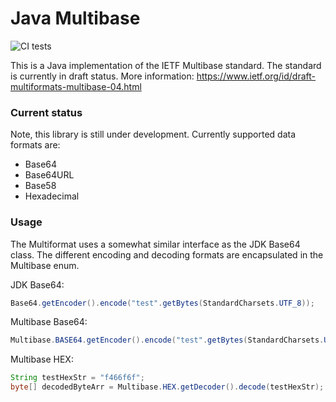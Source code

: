 # Java Multibase
![CI tests](https://github.com/pimg/Multibase/actions/workflows/main.yml/badge.svg)

This is a Java implementation of the IETF Multibase standard. 
The standard is currently in draft status. More information: https://www.ietf.org/id/draft-multiformats-multibase-04.html

### Current status
Note, this library is still under development.
Currently supported data formats are:

- Base64
- Base64URL
- Base58
- Hexadecimal 

### Usage
The Multiformat uses a somewhat similar interface as the JDK Base64 class.
The different encoding and decoding formats are encapsulated in the Multibase enum.

JDK Base64:
```java
Base64.getEncoder().encode("test".getBytes(StandardCharsets.UTF_8));
```

Multibase Base64:
```java
Multibase.BASE64.getEncoder().encode("test".getBytes(StandardCharsets.UTF_8));
```

Multibase HEX:
```java
String testHexStr = "f466f6f";
byte[] decodedByteArr = Multibase.HEX.getDecoder().decode(testHexStr);
```
